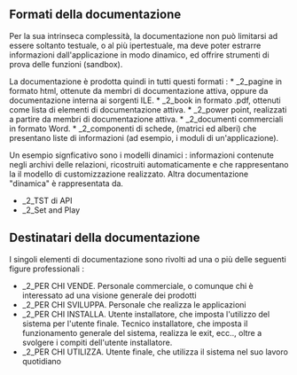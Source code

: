 ## Formati della documentazione
Per la sua intrinseca complessità, la documentazione non può limitarsi ad essere soltanto testuale, o al più ipertestuale, ma deve poter estrarre informazioni dall'applicazione in modo dinamico, ed offrire strumenti di prova delle funzioni (sandbox).

La documentazione è prodotta quindi in tutti questi formati : 
 \* _2_pagine in formato html, ottenute da membri di documentazione attiva, oppure da documentazione interna ai sorgenti ILE.
 \* _2_book in formato .pdf, ottenuti come lista di elementi di documentazione attiva.
 \* _2_power point, realizzati a partire da membri di documentazione attiva.
 \* _2_documenti commerciali in formato Word.
 \* _2_componenti di schede, (matrici ed alberi) che presentano liste di informazioni (ad esempio, i moduli di un'applicazione).

Un esempio signficativo sono i modelli dinamici :  informazioni contenute negli archivi delle relazioni, ricostruiti automaticamente e che rappresentano la il modello di customizzazione realizzato.
Altra documentazione "dinamica" è rappresentata da.
-  _2_TST di API
-  _2_Set and Play

## Destinatari della documentazione
 I singoli elementi di documentazione sono rivolti ad una o più delle seguenti figure professionali : 
-  _2_PER CHI VENDE. Personale commerciale, o comunque chi è interessato ad una visione generale dei prodotti
-  _2_PER CHI SVILUPPA. Personale che realizza le applicazioni
-  _2_PER CHI INSTALLA. Utente installatore, che imposta l'utilizzo del sistema per l'utente finale. Tecnico installatore, che imposta il funzionamento generale del sistema, realizza le exit, ecc.., oltre a svolgere i compiti dell'utente installatore.
-  _2_PER CHI UTILIZZA. Utente finale, che utilizza il sistema nel suo lavoro quotidiano
